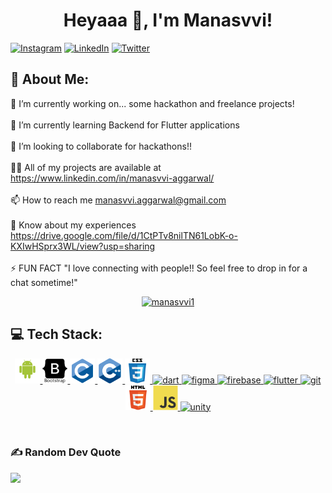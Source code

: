 <h1 align="center">Heyaaa 👋, I'm Manasvvi!</h1>

[![Instagram](https://img.shields.io/badge/Instagram-%23E4405F.svg?logo=Instagram&logoColor=white)](https://instagram.com/manasvvi_aggarwal) [![LinkedIn](https://img.shields.io/badge/LinkedIn-%230077B5.svg?logo=linkedin&logoColor=white)](https://linkedin.com/in/manasvvi-aggarwal) [![Twitter](https://img.shields.io/badge/Twitter-%231DA1F2.svg?logo=Twitter&logoColor=white)](https://twitter.com/manasvvi)
  
## 💫 About Me:
🔭 I’m currently working on... some hackathon and freelance projects!<br><br>
🌱 I’m currently learning Backend for Flutter applications<br><br>
👯 I’m looking to collaborate for hackathons!!<br><br>
👨‍💻 All of my projects are available at https://www.linkedin.com/in/manasvvi-aggarwal/<br><br>
📫 How to reach me manasvvi.aggarwal@gmail.com<br><br>
📄 Know about my experiences https://drive.google.com/file/d/1CtPTv8nilTN61LobK-o-KXIwHSprx3WL/view?usp=sharing<br><br>
⚡ FUN FACT "I love connecting with people!! So feel free to drop in for a chat sometime!"

<p align="center"> <a href="https://github.com/ryo-ma/github-profile-trophy"><img src="https://github-profile-trophy.vercel.app/?username=manasvvi1&theme=radical&no-frame=true&no-bg=true&margin-w=4" alt="manasvvi1" /></a> </p>

## 💻 Tech Stack:
<p align="center"> <a href="https://developer.android.com" target="_blank" rel="noreferrer"> <img src="https://raw.githubusercontent.com/devicons/devicon/master/icons/android/android-original-wordmark.svg" alt="android" width="40" height="40"/> </a> <a href="https://getbootstrap.com" target="_blank" rel="noreferrer"> <img src="https://raw.githubusercontent.com/devicons/devicon/master/icons/bootstrap/bootstrap-plain-wordmark.svg" alt="bootstrap" width="40" height="40"/> </a> <a href="https://www.cprogramming.com/" target="_blank" rel="noreferrer"> <img src="https://raw.githubusercontent.com/devicons/devicon/master/icons/c/c-original.svg" alt="c" width="40" height="40"/> </a> <a href="https://www.w3schools.com/cpp/" target="_blank" rel="noreferrer"> <img src="https://raw.githubusercontent.com/devicons/devicon/master/icons/cplusplus/cplusplus-original.svg" alt="cplusplus" width="40" height="40"/> </a> <a href="https://www.w3schools.com/css/" target="_blank" rel="noreferrer"> <img src="https://raw.githubusercontent.com/devicons/devicon/master/icons/css3/css3-original-wordmark.svg" alt="css3" width="40" height="40"/> </a> <a href="https://dart.dev" target="_blank" rel="noreferrer"> <img src="https://www.vectorlogo.zone/logos/dartlang/dartlang-icon.svg" alt="dart" width="40" height="40"/> </a> <a href="https://www.figma.com/" target="_blank" rel="noreferrer"> <img src="https://www.vectorlogo.zone/logos/figma/figma-icon.svg" alt="figma" width="40" height="40"/> </a> <a href="https://firebase.google.com/" target="_blank" rel="noreferrer"> <img src="https://www.vectorlogo.zone/logos/firebase/firebase-icon.svg" alt="firebase" width="40" height="40"/> </a> <a href="https://flutter.dev" target="_blank" rel="noreferrer"> <img src="https://www.vectorlogo.zone/logos/flutterio/flutterio-icon.svg" alt="flutter" width="40" height="40"/> </a> <a href="https://git-scm.com/" target="_blank" rel="noreferrer"> <img src="https://www.vectorlogo.zone/logos/git-scm/git-scm-icon.svg" alt="git" width="40" height="40"/> </a> <a href="https://www.w3.org/html/" target="_blank" rel="noreferrer"> <img src="https://raw.githubusercontent.com/devicons/devicon/master/icons/html5/html5-original-wordmark.svg" alt="html5" width="40" height="40"/> </a> <a href="https://developer.mozilla.org/en-US/docs/Web/JavaScript" target="_blank" rel="noreferrer"> <img src="https://raw.githubusercontent.com/devicons/devicon/master/icons/javascript/javascript-original.svg" alt="javascript" width="40" height="40"/> </a> <a href="https://unity.com/" target="_blank" rel="noreferrer"> <img src="https://www.vectorlogo.zone/logos/unity3d/unity3d-icon.svg" alt="unity" width="40" height="40"/> </a> </p>
<br>

<!-- ## 📊 GitHub Stats:
![](https://github-readme-stats.vercel.app/api?username=manasvvi1&theme=radical&hide_border=false&include_all_commits=false&count_private=true)<br/>
![](https://github-readme-streak-stats.herokuapp.com/?user=manasvvi1&theme=radical&hide_border=false)<br/>
![](https://github-readme-stats.vercel.app/api/top-langs/?username=manasvvi1&theme=radical&hide_border=false&include_all_commits=false&count_private=true&layout=compact) -->

<!-- ## 🐦 Latest Tweet
[![](https://gtce.itsvg.in/api?username=manasvvi)](https://github.com/VishwaGauravIn/github-twitter-card-embed)
 -->
 
### ✍️ Random Dev Quote
![](https://quotes-github-readme.vercel.app/api?type=horizontal&theme=radical)

